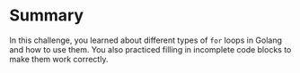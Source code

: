 # Summary

In this challenge, you learned about different types of `for` loops in Golang and how to use them. You also practiced filling in incomplete code blocks to make them work correctly.
